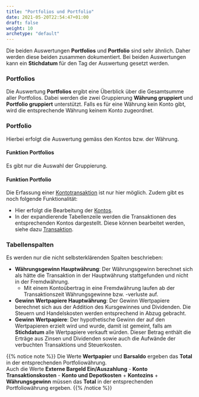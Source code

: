 ```yaml
---
title: "Portfolios und Portfolio"
date: 2021-05-20T22:54:47+01:00
draft: false
weight: 10
archetype: "default"
---
```

Die beiden Auswertungen **Portfolios** und **Portfolio** sind sehr ähnlich. Daher werden diese beiden zusammen dokumentiert. Bei beiden Auswertungen kann ein **Stichdatum** für den Tag der Auswertung gesetzt werden.

### Portfolios
Die Auswertung **Portfolios** ergibt eine Überblick über die Gesamtsumme aller Portfolios. Dabei werden die zwei Gruppierung **Währung gruppiert** und **Portfolio gruppiert** unterstützt. Falls es für eine Währung kein Konto gibt, wird die entsprechende Währung keinem Konto zugeordnet.

### Portfolio
Hierbei erfolgt die Auswertung gemäss den Kontos bzw. der Währung.

#### Funktion Portfolios
Es gibt nur die Auswahl der Gruppierung.

#### Funktion Portfolio
Die Erfassung einer [Kontotransaktion](../../account/transaction/) ist nur hier möglich. Zudem gibt es noch folgende Funktionalität: 
- Hier erfolgt die Bearbeitung der [Kontos](../../tenantportfolio/cashaccount/). 
- In der expandierende Tabellenzeile werden die Transaktionen des entsprechenden Kontos dargestellt. Diese können bearbeitet werden, siehe dazu [Transaktion](../../transaction/). 

### Tabellenspalten
Es werden nur die nicht selbsterklärenden Spalten beschrieben:
- **Währungsgewinn Hauptwährung**: Der Währungsgewinn berechnet sich als hätte die Transaktion in der Hauptwährung stattgefunden und nicht in der Fremdwährung.
  - Mit einem Kontoübertrag in eine Fremdwährung laufen ab der Transaktionszeit Währungsgewinne bzw. -verluste auf. 
- **Gewinn Wertpapiere Hauptwährung**: Der Gewinn Wertpapiere berechnet sich aus der Addition des Kursgewinnes und Dividenden. Die Steuern und Handelskosten werden entsprechend in Abzug gebracht.
- **Gewinn Wertpapiere**: Der hypothetische Gewinn der auf den Wertpapieren erzielt wird und wurde, damit ist gemeint, falls am **Stichdatum** alle Wertpapiere verkauft würden. Dieser Betrag enthält die Erträge aus Zinsen und Dividenden sowie auch die Aufwände der verbuchten Transaktions und Steuerkosten.

{{% notice note %}}
Die Werte **Wertpapier** und **Barsaldo** ergeben das **Total** in der entsprechenden Portfoliowährung.\
Auch die Werte **Externe Bargeld Ein/Auszahlung** - **Konto Transaktionskosten** - **Konto und Depotkosten** + **Kontozins** + **Währungsgewinn** müssen das **Total** in der entsprechenden Portfoliowährung ergeben.
{{% /notice %}}
